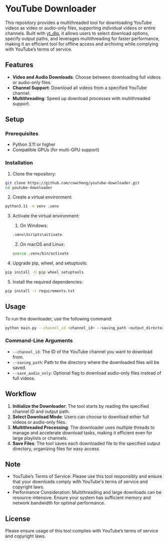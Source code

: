 # YouTube Downloader

This repository provides a multithreaded tool for downloading YouTube videos as video or audio-only files, supporting individual videos or entire channels. Built with [yt_dlp](https://github.com/yt-dlp/yt-dlp), it allows users to select download options, specify output paths, and leverages multithreading for faster performance, making it an efficient tool for offline access and archiving while complying with YouTube’s terms of service.

## Features

- **Video and Audio Downloads**: Choose between downloading full videos or audio-only files.
- **Channel Support**: Download all videos from a specified YouTube channel.
- **Multithreading**: Speed up download processes with multithreaded support.

## Setup

### Prerequisites

- Python 3.11 or higher
- Compatible GPUs (for multi-GPU support)

### Installation

1. Clone the repository:

```bash
git clone https://github.com/cowcheng/youtube-downloader.git
cd youtube-downloader
```

2. Create a virtual environment:

```bash
python3.11 -m venv .venv
```

3. Activate the virtual environment:

   1. On Windows:

   ```bash
   .venv\Scripts\activate
   ```

   2. On macOS and Linux:

   ```bash
   source .venv/bin/activate
   ```

4. Upgrade pip, wheel, and setuptools:

```bash
pip install -U pip wheel setuptools
```

5. Install the required dependencies:

```bash
pip install -r requirements.txt
```

## Usage

To run the downloader, use the following command:

```bash
python main.py --channel_id <channel_id> --saving_path <output_directory> --save_audio_only
```

### Command-Line Arguments

- `--channel_id`: The ID of the YouTube channel you want to download from.
- `--saving_path`: Path to the directory where the downloaded files will be saved.
- `--save_audio_only`: Optional flag to download audio-only files instead of full videos.

## Workflow

1. **Initialize the Downloader**: The tool starts by reading the specified channel ID and output path.
2. **Select Download Mode**: Users can choose to download either full videos or audio-only files.
3. **Multithreaded Processing**: The downloader uses multiple threads to manage and accelerate download tasks, making it efficient even for large playlists or channels.
4. **Save Files**: The tool saves each downloaded file to the specified output directory, organizing files for easy access.

## Note

- YouTube’s Terms of Service: Please use this tool responsibly and ensure that your downloads comply with YouTube's terms of service and copyright laws.
- Performance Consideration: Multithreading and large downloads can be resource-intensive. Ensure your system has sufficient memory and network bandwidth for optimal performance.

## License

Please ensure usage of this tool complies with YouTube’s terms of service and copyright laws.
